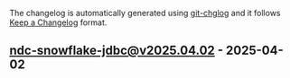 The changelog is automatically generated using [git-chglog](https://github.com/git-chglog/git-chglog) and it follows [Keep a Changelog](https://keepachangelog.com) format.


<a name="ndc-snowflake-jdbc@v2025.04.02"></a>
## ndc-snowflake-jdbc@v2025.04.02 - 2025-04-02
